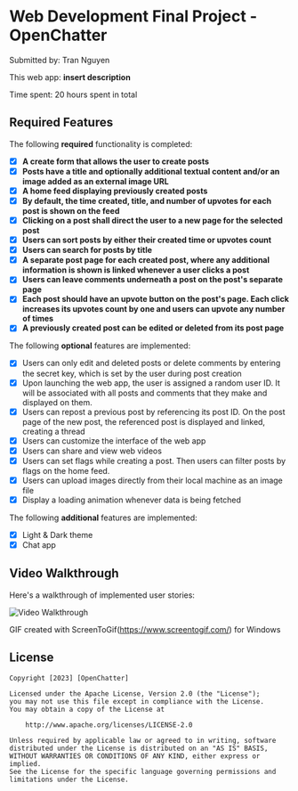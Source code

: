 # Web Development Final Project -OpenChatter

Submitted by: Tran Nguyen

This web app: **insert description**

Time spent: 20 hours spent in total

## Required Features

The following **required** functionality is completed:

- [x] **A create form that allows the user to create posts**
- [x] **Posts have a title and optionally additional textual content and/or an image added as an external image URL**
- [x] **A home feed displaying previously created posts**
- [x] **By default, the time created, title, and number of upvotes for each post is shown on the feed**
- [x] **Clicking on a post shall direct the user to a new page for the selected post**
- [x] **Users can sort posts by either their created time or upvotes count**
- [x] **Users can search for posts by title**
- [x] **A separate post page for each created post, where any additional information is shown is linked whenever a user clicks a post**
- [x] **Users can leave comments underneath a post on the post's separate page**
- [x] **Each post should have an upvote button on the post's page. Each click increases its upvotes count by one and users can upvote any number of times**
- [x] **A previously created post can be edited or deleted from its post page**

The following **optional** features are implemented:

- [x] Users can only edit and deleted posts or delete comments by entering the secret key, which is set by the user during post creation
- [x] Upon launching the web app, the user is assigned a random user ID. It will be associated with all posts and comments that they make and displayed on them.
- [x] Users can repost a previous post by referencing its post ID. On the post page of the new post, the referenced post is displayed and linked, creating a thread
- [x] Users can customize the interface of the web app
- [x] Users can share and view web videos
- [x] Users can set flags while creating a post. Then users can filter posts by flags on the home feed.
- [x] Users can upload images directly from their local machine as an image file
- [x] Display a loading animation whenever data is being fetched

The following **additional** features are implemented:

* [x] Light & Dark theme
* [x] Chat app

## Video Walkthrough

Here's a walkthrough of implemented user stories:

<img src='https://github.com/nhokboylun/OpenChatter/blob/main/OpenChatter_walkthrough.gif' title='Video Walkthrough' width='' alt='Video Walkthrough' />

GIF created with ScreenToGif(https://www.screentogif.com/) for Windows

## License

    Copyright [2023] [OpenChatter]

    Licensed under the Apache License, Version 2.0 (the "License");
    you may not use this file except in compliance with the License.
    You may obtain a copy of the License at

        http://www.apache.org/licenses/LICENSE-2.0

    Unless required by applicable law or agreed to in writing, software
    distributed under the License is distributed on an "AS IS" BASIS,
    WITHOUT WARRANTIES OR CONDITIONS OF ANY KIND, either express or implied.
    See the License for the specific language governing permissions and
    limitations under the License.
